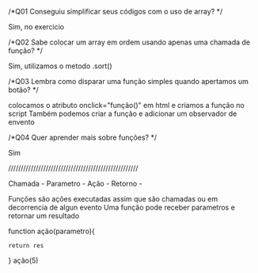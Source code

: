 /*Q01
Conseguiu simplificar seus códigos com o uso de array?
*/

Sim, no exercicio

/*Q02
Sabe colocar um array em ordem usando apenas uma chamada de função?
*/

Sim, utilizamos o metodo .sort()

/*Q03
Lembra como disparar uma função simples quando apertamos um botão?
*/

colocamos o atributo onclick="função()" em html e criamos a função no script
Também podemos criar a função e adicionar um observador de envento

/*Q04
Quer aprender mais sobre funções?
*/

Sim


////////////////////////////////////////////////////


Chamada -
Parametro -
Ação -
Retorno -

Funções são ações executadas assim que são chamadas ou em decorrencia de algun evento
Uma função pode receber parametros e retornar um resultado

function ação(parametro){

    
    return res
}
ação(5)